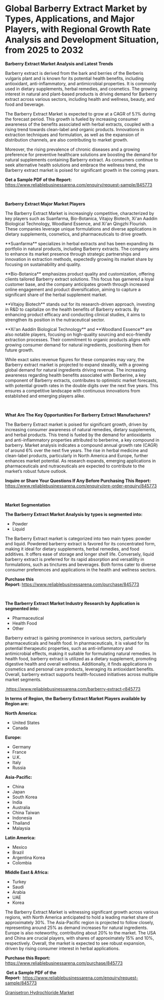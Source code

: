 <p><h1>Global Barberry Extract Market by Types, Applications, and Major Players, with Regional Growth Rate Analysis and Development Situation, from 2025 to 2032</h1></p><p><strong>Barberry Extract Market Analysis and Latest Trends</strong></p>
<p><p>Barberry extract is derived from the bark and berries of the Berberis vulgaris plant and is known for its potential health benefits, including antioxidant, anti-inflammatory, and antimicrobial properties. It is commonly used in dietary supplements, herbal remedies, and cosmetics. The growing interest in natural and plant-based products is driving demand for Barberry extract across various sectors, including health and wellness, beauty, and food and beverage.</p><p>The Barberry Extract Market is expected to grow at a CAGR of 5.1% during the forecast period. This growth is fueled by increasing consumer awareness of the benefits associated with herbal extracts, coupled with a rising trend towards clean-label and organic products. Innovations in extraction techniques and formulation, as well as the expansion of distribution channels, are also contributing to market growth. </p><p>Moreover, the rising prevalence of chronic diseases and a growing preference for preventive healthcare solutions are boosting the demand for natural supplements containing Barberry extract. As consumers continue to seek alternative health solutions and embrace the wellness trend, the Barberry extract market is poised for significant growth in the coming years.</p></p>
<p><strong>Get a Sample PDF of the Report:&nbsp;</strong> <a href="https://www.reliablebusinessarena.com/enquiry/request-sample/845773?utm_campaign=2632&utm_medium=2&utm_source=Github&utm_content=ia&utm_term=01042025&utm_id=barberry-extract">https://www.reliablebusinessarena.com/enquiry/request-sample/845773</a></p>
<p>&nbsp;</p>
<p><strong>Barberry Extract Major Market Players</strong></p>
<p><p>The Barberry Extract Market is increasingly competitive, characterized by key players such as Suanfarma, Bio-Botanica, Vitajoy Biotech, Xi'an Aaddin Biological Technology, Woodland Essence, and Xi'an Qingzhi Flourish. These companies leverage unique formulations and diverse applications in dietary supplements, cosmetics, and pharmaceuticals to drive growth.</p><p>**Suanfarma** specializes in herbal extracts and has been expanding its portfolio in natural products, including Barberry extracts. The company aims to enhance its market presence through strategic partnerships and innovation in extraction methods, expectedly growing its market share by focusing on sustainability and quality.</p><p>**Bio-Botanica** emphasizes product quality and customization, offering clients tailored Barberry extract solutions. This focus has garnered a loyal customer base, and the company anticipates growth through increased online engagement and product diversification, aiming to capture a significant share of the herbal supplement market.</p><p>**Vitajoy Biotech** stands out for its research-driven approach, investing in R&D to capitalize on the health benefits of Barberry extracts. By enhancing product efficacy and conducting clinical studies, it aims to strengthen its position in the nutraceutical sector.</p><p>**Xi'an Aaddin Biological Technology** and **Woodland Essence** are also notable players, focusing on high-quality sourcing and eco-friendly extraction processes. Their commitment to organic products aligns with growing consumer demand for natural ingredients, positioning them for future growth.</p><p>While exact sales revenue figures for these companies may vary, the Barberry extract market is projected to expand steadily, with a growing global demand for natural ingredients driving revenue. The increasing awareness regarding health benefits associated with Berberine, a key component of Barberry extracts, contributes to optimistic market forecasts, with potential growth rates in the double digits over the next five years. This ensures a competitive landscape with continuous innovations from established and emerging players alike.</p></p>
<p>&nbsp;</p>
<p><strong>What Are The Key Opportunities For Barberry Extract Manufacturers?</strong></p>
<p><p>The Barberry Extract market is poised for significant growth, driven by increasing consumer awareness of natural remedies, dietary supplements, and herbal products. This trend is fueled by the demand for antioxidants and anti-inflammatory properties attributed to berberine, a key compound in barberry. Market analysis indicates a compound annual growth rate (CAGR) of around 6% over the next five years. The rise in herbal medicine and clean-label products, particularly in North America and Europe, further enhances market potential. As research expands, emerging applications in pharmaceuticals and nutraceuticals are expected to contribute to the market’s robust future outlook.</p></p>
<p><strong>Inquire or Share Your Questions If Any Before Purchasing This Report:</strong> <a href="https://www.reliablebusinessarena.com/enquiry/pre-order-enquiry/845773?utm_campaign=2632&utm_medium=2&utm_source=Github&utm_content=ia&utm_term=01042025&utm_id=barberry-extract">https://www.reliablebusinessarena.com/enquiry/pre-order-enquiry/845773</a></p>
<p>&nbsp;</p>
<p><strong>Market Segmentation</strong></p>
<p><strong>The Barberry Extract Market Analysis by types is segmented into:</strong></p>
<p><ul><li>Powder</li><li>Liquid</li></ul></p>
<p><p>The Barberry Extract market is categorized into two main types: powder and liquid. Powdered barberry extract is favored for its concentrated form, making it ideal for dietary supplements, herbal remedies, and food additives. It offers ease of storage and longer shelf life. Conversely, liquid barberry extract is preferred for its rapid absorption and versatility in formulations, such as tinctures and beverages. Both forms cater to diverse consumer preferences and applications in the health and wellness sectors.</p></p>
<p><strong>Purchase this Report:&nbsp;</strong><a href="https://www.reliablebusinessarena.com/purchase/845773?utm_campaign=2632&utm_medium=2&utm_source=Github&utm_content=ia&utm_term=01042025&utm_id=barberry-extract">https://www.reliablebusinessarena.com/purchase/845773</a></p>
<p>&nbsp;</p>
<p><strong>The Barberry Extract Market Industry Research by Application is segmented into:</strong></p>
<p><ul><li>Pharmaceutical</li><li>Health Food</li><li>Other</li></ul></p>
<p><p>Barberry extract is gaining prominence in various sectors, particularly pharmaceuticals and health food. In pharmaceuticals, it is valued for its potential therapeutic properties, such as anti-inflammatory and antimicrobial effects, making it suitable for formulating natural remedies. In health food, barberry extract is utilized as a dietary supplement, promoting digestive health and overall wellness. Additionally, it finds applications in cosmetics and personal care products, leveraging its antioxidant benefits. Overall, barberry extract supports health-focused initiatives across multiple market segments.</p></p>
<p><a href="https://www.reliablebusinessarena.com/barberry-extract-r845773?utm_campaign=2632&utm_medium=2&utm_source=Github&utm_content=ia&utm_term=01042025&utm_id=barberry-extract">&nbsp;https://www.reliablebusinessarena.com/barberry-extract-r845773</a></p>
<p><strong>In terms of Region, the Barberry Extract Market Players available by Region are:</strong></p>
<p>
    <p> <strong> North America: </strong>
        <ul>
            <li>United States</li>
            <li>Canada</li>
        </ul>
        </p> 
    <p> <strong> Europe: </strong>
        <ul>
            <li>Germany</li>
            <li>France</li>
            <li>U.K.</li>
            <li>Italy</li>
            <li>Russia</li>
        </ul>
        </p> 
    <p> <strong> Asia-Pacific: </strong>
        <ul>
            <li>China</li>
            <li>Japan</li>
            <li>South Korea</li>
            <li>India</li>
            <li>Australia</li>
            <li>China Taiwan</li>
            <li>Indonesia</li>
            <li>Thailand</li>
            <li>Malaysia</li>
        </ul>
        </p> 
    <p> <strong> Latin America: </strong>
        <ul>
            <li>Mexico</li>
            <li>Brazil</li>
            <li>Argentina Korea</li>
            <li>Colombia</li>
        </ul>
        </p> 
    <p> <strong> Middle East & Africa: </strong>
        <ul>
            <li>Turkey</li>
            <li>Saudi</li>
            <li>Arabia</li>
            <li>UAE</li>
            <li>Korea</li>
        </ul>
    </p>
    </p>
<p><p>The Barberry Extract Market is witnessing significant growth across various regions, with North America anticipated to hold a leading market share of approximately 30%. The Asia-Pacific region is projected to follow closely, representing around 25% as demand increases for natural ingredients. Europe is also noteworthy, contributing about 20% to the market. The USA and China are crucial players, with shares of approximately 15% and 10%, respectively. Overall, the market is expected to see robust expansion, driven by rising consumer interest in herbal applications.</p></p>
<p><strong>Purchase this Report: </strong><a href="https://www.reliablebusinessarena.com/purchase/845773?utm_campaign=2632&utm_medium=2&utm_source=Github&utm_content=ia&utm_term=01042025&utm_id=barberry-extract">https://www.reliablebusinessarena.com/purchase/845773</a></p>
<p>&nbsp;<strong>Get a Sample PDF of the Report:&nbsp;&nbsp;</strong><a href="https://www.reliablebusinessarena.com/enquiry/request-sample/845773?utm_campaign=2632&utm_medium=2&utm_source=Github&utm_content=ia&utm_term=01042025&utm_id=barberry-extract">https://www.reliablebusinessarena.com/enquiry/request-sample/845773</a></p>
<p><strong></strong></p>
<p><p><a href="https://github.com/pimanoruman/Market-Research-Report-List-1/blob/main/granisetron-hydrochloride-market.md?utm_campaign=2632&utm_medium=2&utm_source=Github&utm_content=ia&utm_term=01042025&utm_id=barberry-extract">Granisetron Hydrochloride Market</a></p></p>